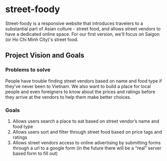 # street-foody

Street-foody is a responsive website that introduces travelers to a substantial part of Asian culture - street food, and allows street vendors to have a dedicated online space. For our first version, we'll focus on Saigon (or Ho Chi Minh City)'s street food.

## Project Vision and Goals

### Problems to solve

People have trouble finding street vendors based on name and food type if they’ve never been to Vietnam. We also want to build a place for local people and even foreigners to know about the prices and ratings before they arrive at the vendors to help them make better choices. 

### Goals

1. Allows users search a place to eat based on street vendor’s name and food type
2. Allows users sort and filter through street food based on price tags and ratings
3. Allows street vendors access to online advertising by submitting forms through a url to a google form (in the future there will be a “real” server based form to fill out)



